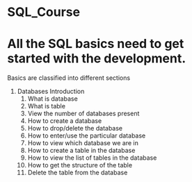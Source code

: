 # SQL_Course
# All the SQL basics need to get started with the development.

Basics are classified into different sections

1. Databases Introduction
    1. What is database
    2. What is table
    3. View the number of databases present 
    4. How to create a database
    5. How to drop/delete the database
    6. How to enter/use the particular database
    7.  How to view which database we are in
    8.  How to create a table in the database
    9.  How to view the list of tables in the database
    10.  How to get the structure of the table
    11.  Delete the table from the database
    

